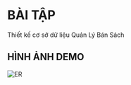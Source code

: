 # BÀI TẬP
Thiết kế cơ sở dữ liệu Quản Lý Bán Sách
## HÌNH ẢNH DEMO
![ER](https://media-exp1.licdn.com/dms/image/C5622AQEfbCwuKoUa5g/feedshare-shrink_800/0/1658996571391?e=1661990400&v=beta&t=wLukkX6ILK-rES8XbQhu_ii_1VaosWiOmH1xi7bQtpc)
